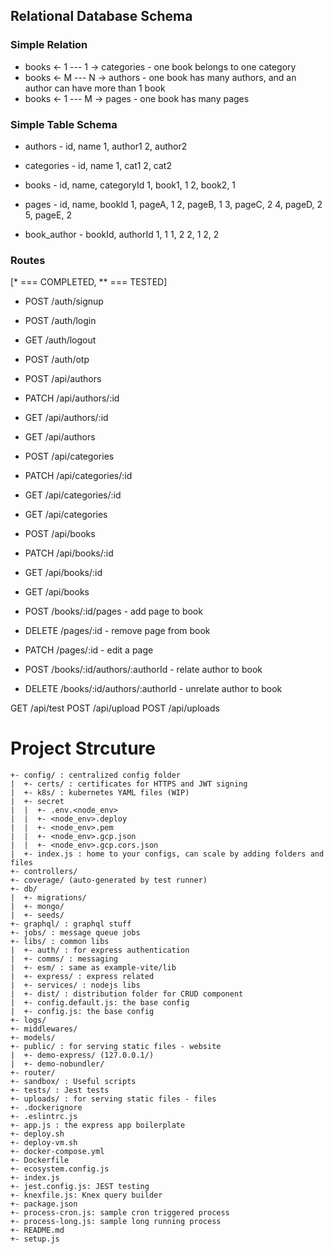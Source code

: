 ## Relational Database Schema

### Simple Relation
 * books <- 1 --- 1 -> categories - one book belongs to one category
 * books <- M --- N -> authors - one book has many authors, and an author can have more than 1 book
 * books <- 1 --- M -> pages - one book has many pages

### Simple Table Schema
 * authors - id, name
 1, author1
 2, author2

 * categories - id, name
 1, cat1
 2, cat2

 * books - id, name, categoryId
 1, book1, 1
 2, book2, 1

 * pages - id, name, bookId
 1, pageA, 1
 2, pageB, 1
 3, pageC, 2
 4, pageD, 2
 5, pageE, 2

 * book_author - bookId, authorId
 1, 1
 1, 2
 2, 1
 2, 2


### Routes
[* === COMPLETED, ** === TESTED]
* POST /auth/signup
* POST /auth/login
* GET /auth/logout
* POST /auth/otp

* POST /api/authors
* PATCH /api/authors/:id
* GET /api/authors/:id
* GET /api/authors

* POST /api/categories
* PATCH /api/categories/:id
* GET /api/categories/:id
* GET /api/categories

* POST /api/books
* PATCH /api/books/:id
* GET /api/books/:id
* GET /api/books

* POST /books/:id/pages - add page to book
* DELETE /pages/:id - remove page from book
* PATCH /pages/:id - edit a page

* POST /books/:id/authors/:authorId - relate author to book
* DELETE /books/:id/authors/:authorId - unrelate author to book

GET /api/test
POST /api/upload
POST /api/uploads


# Project Strcuture

```
+- config/ : centralized config folder
|  +- certs/ : certificates for HTTPS and JWT signing
|  +- k8s/ : kubernetes YAML files (WIP)
|  +- secret
|  |  +- .env.<node_env>
|  |  +- <node_env>.deploy
|  |  +- <node_env>.pem
|  |  +- <node_env>.gcp.json
|  |  +- <node_env>.gcp.cors.json
|  +- index.js : home to your configs, can scale by adding folders and files
+- controllers/
+- coverage/ (auto-generated by test runner)
+- db/
|  +- migrations/
|  +- mongo/
|  +- seeds/
+- graphql/ : graphql stuff
+- jobs/ : message queue jobs
+- libs/ : common libs
|  +- auth/ : for express authentication
|  +- comms/ : messaging
|  +- esm/ : same as example-vite/lib
|  +- express/ : express related
|  +- services/ : nodejs libs
|  +- dist/ : distribution folder for CRUD component
|  +- config.default.js: the base config
|  +- config.js: the base config
+- logs/
+- middlewares/
+- models/
+- public/ : for serving static files - website
|  +- demo-express/ (127.0.0.1/)
|  +- demo-nobundler/
+- router/
+- sandbox/ : Useful scripts
+- tests/ : Jest tests
+- uploads/ : for serving static files - files
+- .dockerignore
+- .eslintrc.js
+- app.js : the express app boilerplate
+- deploy.sh
+- deploy-vm.sh
+- docker-compose.yml
+- Dockerfile
+- ecosystem.config.js
+- index.js
+- jest.config.js: JEST testing
+- knexfile.js: Knex query builder
+- package.json
+- process-cron.js: sample cron triggered process
+- process-long.js: sample long running process
+- README.md
+- setup.js
```